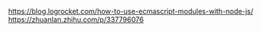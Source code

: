 https://blog.logrocket.com/how-to-use-ecmascript-modules-with-node-js/
https://zhuanlan.zhihu.com/p/337796076